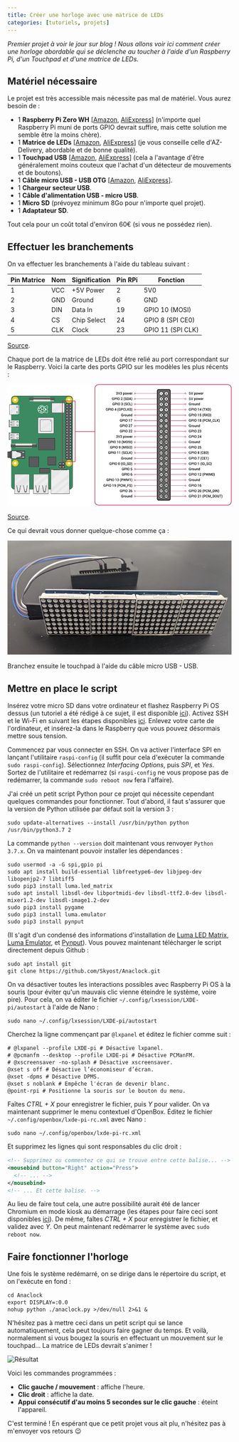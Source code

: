 ```yaml
---
title: Créer une horloge avec une matrice de LEDs
categories: [tutoriels, projets]
---
```


_Premier projet à voir le jour sur blog ! Nous allons voir ici comment créer une horloge abordable
qui se déclenche au toucher à l'aide d'un Raspberry Pi, d'un Touchpad et d'une matrice de LEDs._

<!--more-->

<youtube id="VBNRIcA_Ppg"></youtube>

## Matériel nécessaire

Le projet est très accessible mais nécessite pas mal de matériel. Vous aurez besoin de :

* 1 **Raspberry Pi Zero WH** \[[Amazon](https://www.amazon.fr/dp/B07C7YB1H3),
  [AliExpress](https://fr.aliexpress.com/item/1005001993063894.html)\]
  (n'importe quel Raspberry Pi muni de ports GPIO devrait suffire, mais cette solution me semble être la moins
  chère).
* 1 **Matrice de LEDs** \[[Amazon](https://www.amazon.fr/dp/B079HVW652/),
  [AliExpress](https://fr.aliexpress.com/item/32834030893.html)\] (je vous conseille celle d'AZ-Delivery,
  abordable et de bonne qualité).
* 1 **Touchpad USB** \[[Amazon](https://www.amazon.fr/dp/B001CX85I8/),
  [AliExpress](https://fr.aliexpress.com/item/32981629578.html)\] (cela a l'avantage d'être généralement moins couteux
  que l'achat d'un détecteur de mouvements et de boutons).
* 1 **Câble micro USB - USB OTG** \[[Amazon](https://www.amazon.fr/dp/B00LN3LQKQ/),
  [AliExpress](https://fr.aliexpress.com/item/1005001586058974.html)\].
* 1 **Chargeur secteur USB**.
* 1 **Câble d'alimentation USB - micro USB**.
* 1 **Micro SD** (prévoyez minimum 8Go pour n'importe quel projet).
* 1 **Adaptateur SD**.

Tout cela pour un coût total d'environ 60€ (si vous ne possédez rien).

## Effectuer les branchements

On va effectuer les branchements à l'aide du tableau suivant :

| Pin Matrice | Nom | Signification | Pin RPi | Fonction          |
|-------------|-----|---------------|---------|-------------------|
| 1           | VCC | +5V Power     | 2       | 5V0               |
| 2           | GND | Ground        | 6       | GND               |
| 3           | DIN | Data In       | 19      | GPIO 10 (MOSI)    |
| 4           | CS  | Chip Select   | 24      | GPIO 8 (SPI CE0)  |
| 5           | CLK | Clock         | 23      | GPIO 11 (SPI CLK) |

[Source](https://luma-led-matrix.readthedocs.io/en/latest/install.html#max7219-devices-spi).

Chaque port de la matrice de LEDs doit être relié au port correspondant sur le Raspberry.
Voici la carte des ports GPIO sur les modèles les plus récents :

![Carte des ports GPIO](/images/articles/creer-horloge-matrice-leds/gpio-pinout.png)

[Source](https://www.raspberrypi.org/documentation/usage/gpio/).

Ce qui devrait vous donner quelque-chose comme ça :

![Branchements](/images/articles/creer-horloge-matrice-leds/branchements.png)

Branchez ensuite le touchpad à l'aide du câble micro USB - USB.

## Mettre en place le script

Insérez votre micro SD dans votre ordinateur et flashez Raspberry Pi OS dessus (un tutoriel a été rédigé à ce sujet,
il est disponible [ici](/article/installation-minimale-raspberry-pi#télécharger-et-flasher-raspberry-os)). Activez SSH
et le Wi-Fi en suivant les étapes disponibles [ici](/article/installation-minimale-raspberry-pi#activer-ssh-et-se-connecter-au-wi-fi).
Enlevez votre carte de l'ordinateur, et insérez-la dans le Raspberry que vous pouvez désormais mettre sous tension.

Commencez par vous connecter en SSH. On va activer l'interface SPI en lançant l'utilitaire `raspi-config`
(il suffit pour cela d'exécuter la commande `sudo raspi-config`). Sélectionnez _Interfacing Options_, puis _SPI_,
et _Yes_. Sortez de l'utilitaire et redémarrez (si `raspi-config` ne vous propose pas de redémarrer,
la commande `sudo reboot now` fera l'affaire).

J'ai créé un petit script Python pour ce projet qui nécessite cependant quelques commandes pour fonctionner.
Tout d'abord, il faut s'assurer que la version de Python utilisée par défaut soit la version 3 :

```shell
sudo update-alternatives --install /usr/bin/python python /usr/bin/python3.7 2
```

La commande `python --version` doit maintenant vous renvoyer `Python 3.7.x`. On va maintenant pouvoir installer les
dépendances :

```shell
sudo usermod -a -G spi,gpio pi
sudo apt install build-essential libfreetype6-dev libjpeg-dev libopenjp2-7 libtiff5
sudo pip3 install luma.led_matrix
sudo apt install libsdl-dev libportmidi-dev libsdl-ttf2.0-dev libsdl-mixer1.2-dev libsdl-image1.2-dev
sudo pip3 install pygame
sudo pip3 install luma.emulator
sudo pip3 install pynput
```

(Il s'agit d'un condensé des informations d'installation de
[Luma LED Matrix](https://luma-led-matrix.readthedocs.io/en/latest/install.html),
[Luma Emulator](https://luma-emulator.readthedocs.io/en/latest/install.html), et
[Pynput](https://pypi.org/project/pynput/)). Vous pouvez maintenant télécharger le script directement depuis Github :

```shell
sudo apt install git
git clone https://github.com/Skyost/Anaclock.git
```

On va désactiver toutes les interactions possibles avec Raspberry Pi OS à la souris (pour éviter qu'un mauvais clic
vienne éteindre le système, voire pire). Pour cela, on va éditer le fichier `~/.config/lxsession/LXDE-pi/autostart` à
l'aide de Nano :

```shell
sudo nano ~/.config/lxsession/LXDE-pi/autostart
```

Cherchez la ligne commençant par `@lxpanel` et éditez le fichier comme suit :

```shell
# @lxpanel --profile LXDE-pi # Désactive lxpanel.
# @pcmanfm --desktop --profile LXDE-pi # Désactive PCManFM.
# @xscreensaver -no-splash # Désactive xscreensaver.
@xset s off # Désactive l’économiseur d’écran.
@xset -dpms # Désactive DPMS.
@xset s noblank # Empêche l'écran de devenir blanc.
@point-rpi # Positionne la souris sur le bouton du menu.
```

Faîtes _CTRL + X_ pour enregistrer le fichier, puis _Y_ pour valider. On va maintenant supprimer le menu contextuel
d'OpenBox. Éditez le fichier `~/.config/openbox/lxde-pi-rc.xml` avec Nano :

```shell
sudo nano ~/.config/openbox/lxde-pi-rc.xml
```

Et supprimez les lignes qui sont responsables du clic droit :

```xml
<!-- Supprimez ou commentez ce qui se trouve entre cette balise... -->
<mousebind button="Right" action="Press">
  <!-- ... -->
</mousebind> 
<!-- ... Et cette balise. -->
```

Au lieu de faire tout cela, une autre possibilité aurait été de lancer Chromium en mode kiosk au démarrage
(les étapes pour faire ceci sont disponibles [ici](https://gist.github.com/jongrover/6831346)).
De même, faîtes _CTRL + X_ pour enregistrer le fichier, et validez avec _Y_. On peut maintenant redémarrer le système
avec `sudo reboot now`.

## Faire fonctionner l'horloge

Une fois le système redémarré, on se dirige dans le répertoire du script, et on l'exécute en fond :

```shell
cd Anaclock
export DISPLAY=:0.0
nohup python ./anaclock.py >/dev/null 2>&1 &
```

N'hésitez pas à mettre ceci dans un petit script qui se lance automatiquement, cela peut toujours faire gagner du temps.
Et voilà, normalement si vous bougez la souris en effectuant un mouvement sur le touchpad... La matrice de LEDs
devrait s'animer !

![Résultat](/images/articles/creer-horloge-matrice-leds/resultat.gif)

Voici les commandes programmées :

* **Clic gauche / mouvement** : affiche l'heure.
* **Clic droit** : affiche la date.
* **Appui consécutif d'au moins 5 secondes sur le clic gauche** : éteint l'appareil.

C'est terminé ! En espérant que ce petit projet vous ait plu, n'hésitez pas à m'envoyer vos retours 😉

